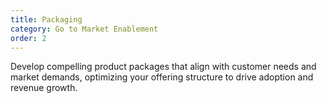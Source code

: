 ```yaml
---
title: Packaging
category: Go to Market Enablement
order: 2
---
```

Develop compelling product packages that align with customer needs and market demands, optimizing your offering structure to drive adoption and revenue growth.
